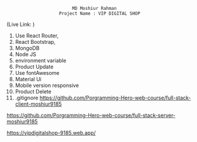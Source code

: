                              MD Moshiur Rahman
                        Project Name : VIP DIGITAL SHOP
(Live Link: )

1. Use React Router,
2. React Bootstrap,
3. MongoDB
4. Node JS
5. environment variable
6. Product Update  
7. Use fontAwesome
8. Material Ui
9. Mobile version responsive
10. Product Delete
11. .gitignore
https://github.com/Porgramming-Hero-web-course/full-stack-client-moshiur9185

https://github.com/Porgramming-Hero-web-course/full-stack-server-moshiur9185

https://vipdigitalshop-9185.web.app/
